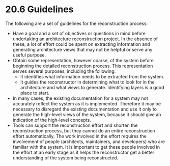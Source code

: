 20.6 Guidelines
===

The following are a set of guidelines for the reconstruction process:

* Have a goal and a set of objectives or questions in mind before undertaking an architecture reconstruction project. In the absence of these, a lot of effort could be spent on extracting information and generating architecture views that may not be helpful or serve any useful purpose.
* Obtain some representation, however coarse, of the system before beginning the detailed reconstruction process. This representation serves several purposes, including the following:
  * It identifies what information needs to be extracted from the system.
  * It guides the reconstructor in determining what to look for in the architecture and what views to generate.
  Identifying layers is a good place to start.
* In many cases, the existing documentation for a system may not accurately reflect the system as it is implemented. Therefore it may be necessary to disregard the existing documentation and use it only to generate the high-level views of the system, because it should give an indication of the high-level concepts.
* Tools can support the reconstruction effort and shorten the reconstruction process, but they cannot do an entire reconstruction effort automatically. The work involved in the effort requires the involvement of people (architects, maintainers, and developers) who are familiar with the system. It is important to get these people involved in the effort at an early stage as it helps the reconstructor get a better understanding of the system being reconstructed.
